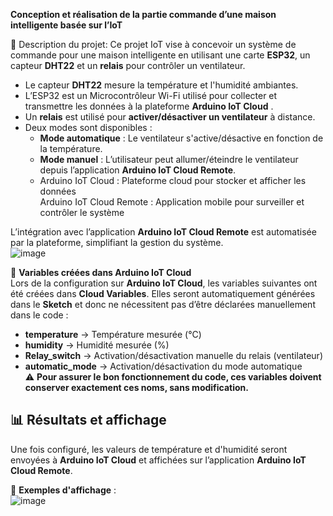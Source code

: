 **Conception et réalisation de la partie commande d’une maison intelligente basée sur l’IoT**

 
 📌 Description du projet:
Ce projet IoT vise à concevoir un système de commande pour une maison intelligente en utilisant une carte **ESP32**, un capteur **DHT22** et un **relais** pour contrôler un ventilateur.  
- Le capteur **DHT22** mesure la température et l'humidité ambiantes.  
- L’ESP32 est un  Microcontrôleur Wi-Fi utilisé pour collecter et transmettre les données à la plateforme **Arduino IoT Cloud** .  
- Un **relais** est utilisé pour **activer/désactiver un ventilateur** à distance.  
- Deux modes sont disponibles :  
  - **Mode automatique** : Le ventilateur s'active/désactive en fonction de la température.  
  - **Mode manuel** : L’utilisateur peut allumer/éteindre le ventilateur depuis l’application **Arduino IoT Cloud Remote**.
  - Arduino IoT Cloud : Plateforme cloud pour stocker et afficher les données  
    Arduino IoT Cloud Remote : Application mobile pour surveiller et contrôler le système

L’intégration avec l’application **Arduino IoT Cloud Remote** est automatisée par la plateforme, simplifiant la gestion du système.  
![image](https://github.com/user-attachments/assets/7b9df3a6-7f3f-4769-be74-99328f19b778)


📌 **Variables créées dans Arduino IoT Cloud**  
Lors de la configuration sur **Arduino IoT Cloud**, les variables suivantes ont été créées dans **Cloud Variables**. Elles seront automatiquement générées dans le **Sketch** et donc ne nécessitent pas d’être déclarées manuellement dans le code :  

- **temperature** → Température mesurée (°C)  
- **humidity** → Humidité mesurée (%)  
- **Relay_switch** → Activation/désactivation manuelle du relais (ventilateur)  
- **automatic_mode** → Activation/désactivation du mode automatique  
⚠️ **Pour assurer le bon fonctionnement du code, ces variables doivent conserver exactement ces noms, sans modification.**  


## 📊 Résultats et affichage  
Une fois configuré, les valeurs de température et d'humidité seront envoyées à **Arduino IoT Cloud** et affichées sur l’application **Arduino IoT Cloud Remote**.  


📸 **Exemples d'affichage** :  
![image](https://github.com/user-attachments/assets/374a836d-271b-4727-87fd-6e8b434294cd)




